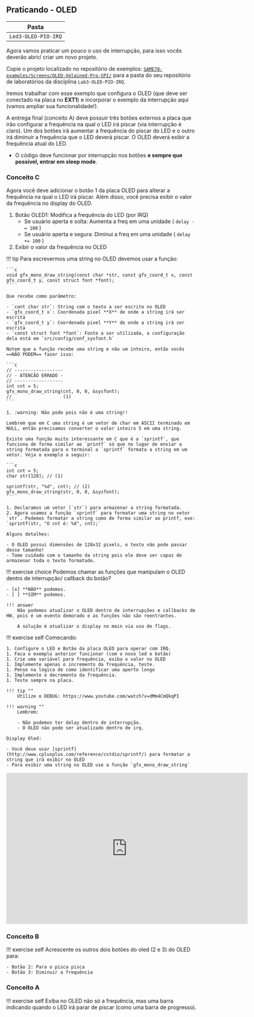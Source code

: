 ## Praticando - OLED

| Pasta               |
|---------------------|
| `Led3-OLED-PIO-IRQ` |

Agora vamos praticar um pouco o uso de interrupção, para isso vocês deverão abrir/ criar um novo projeto.

Copie o projeto localizado no repositório de exemplos: [`SAME70-examples/Screens/OLED-Xplained-Pro-SPI/`](https://github.com/Insper/SAME70-examples/tree/master/Screens/OLED-Xplained-Pro) para a pasta do seu repositório de laboratórios da disciplina `Lab3-OLED-PIO-IRQ`.

Iremos trabalhar com esse exemplo que configura o OLED (que deve ser conectado na placa no **EXT1**) e incorporar o exemplo da interrupção aqui (vamos ampliar sua funcionalidade!).

A entrega final (conceito A) deve possuir três botões externos a placa que irão configurar a frequência na qual o LED irá piscar (via interrupção é claro). Um dos botões irá aumentar a frequência do piscar do LED e o outro irá diminuir a frequência que o LED deverá piscar. O OLED deverá exibir a frequência atual do LED. 

- O código deve funcionar por interrupção nos botões **e sempre que possível, entrar em sleep mode**.

### Conceito C

Agora você deve adicionar o botão 1 da placa OLED para alterar a frequência na qual o LED irá piscar. Além disso, você precisa exibir o valor da frequência no display do OLED.

1. Botão OLED1: Modifica a frequência do LED (por IRQ)
    - Se usuário aperta e solta: Aumenta a freq em uma unidade ( `delay -= 100` )
    - Se usuário aperta e segura: Diminui a freq em uma unidade ( `delay += 100` )
3. Exibir o valor da frequência no OLED

!!! tip
    Para escrevermos uma string no OLED devemos usar a função:
    
    ```c
    void gfx_mono_draw_string(const char *str, const gfx_coord_t x, const gfx_coord_t y, const struct font *font);
    ```
    
    Que recebe como parâmetro:
    
    - `cont char str`: String com o texto a ser escrito no OLED
    - `gfx_coord_t x`: Coordenada pixel **X** de onde a string irá ser escrita
    - `gfx_coord_t y`: Coordenada pixel **Y** de onde a string irá ser escrita
    - `const struct font *font`: Fonte a ser utilizada, a configuração dela está em `src/config/conf_sysfont.h`
    
    Notem que a função recebe uma string e não um inteiro, então vocês ==NÃO PODEM== fazer isso:
    
    ```c
    // ------------------
    // - ATENCÃO ERRADO -
    // ------------------
    int cnt = 5;
    gfx_mono_draw_string(cnt, 0, 0, &sysfont);
    //                   (1)
    ```
    
    1. :warning: Não pode pois não é uma string!!
    
    Lembrem que em C uma string é um vetor de char em ASCII terminado em NULL, então precisamos converter o valor inteiro 5 em uma string.
    
    Existe uma função muito interessante em C que é a `sprintf`, que funciona de forma similar ao `printf` só que no lugar de enviar a string formatada para o terminal a `sprintf` formata a string em um vetor. Veja o exemplo a seguir:
    
    ```c
    int cnt = 5;
    char str[128]; // (1)
    
    sprintf(str, "%d", cnt); // (2)
    gfx_mono_draw_string(str, 0, 0, &sysfont);
    ```
    
    1. Declaramos um vetor (`str`) para armazenar a string formatada. 
    2. Agora usamos a função `sprintf` para formatar uma string no vetor `str`. Podemos formatar a string como de forma similar ao printf, exe: `sprintf(str, "O cnt é: %d", cnt);`
    
    Alguns detalhes:
 
    - O OLED possui dimensões de 128x32 pixels, o texto não pode passar desse tamanho!
    - Tome cuidado com o tamanho da string pois ele deve ser capaz de armazenar toda o texto formatado.
    
    
!!! exercise choice 
    Podemos chamar as funções que manipulam o OLED dentro de interrupção/ callback do botão?
    
    - [x] **NÃO** podemos.
    - [ ] **SIM** podemos.
    
    !!! answer
        Não podemos atualizar o OLED dentro de interrupções e callbacks de HW, pois é um evento demorado e as funções não são reentrantes.
        
        A solução é atualizar o display no main via uso de flags.

!!! exercise self
    Comecando:
    
    1. Configure o LED e Botão da placa OLED para operar com IRQ.
    1. Faca o exemplo anterior funcionar (com o novo led e botão)
    1. Crie uma variável para frequência, exiba o valor no OLED
    1. Implemente apenas o incremento da frequência, teste.
    1. Pense na lógica de como identificar uma aperto longo
    1. Implemente o decremento da frequência.
    1. Teste sempre na placa.
    
    !!! tip ""
        Utilize o DEBUG: https://www.youtube.com/watch?v=dMm4CmQkqPI
    
    !!! warning ""
        Lembrem:
        
        - Não podemos ter delay dentro de interrupção.
        - O OLED não pode ser atualizado dentro de irq.

    Display Oled: 
    
    - Você deve usar [sprintf](http://www.cplusplus.com/reference/cstdio/sprintf/) para formatar a string que irá exibir no OLED
    - Para exibir uma string no OLED use a função `gfx_mono_draw_string`

<iframe src="https://docs.google.com/forms/d/e/1FAIpQLSdaPKrhWydKDa1rbwZatfvXAsJkeFxvVJqIBEBlwaPjbqVmSQ/viewform?embedded=true" width="640" height="400" frameborder="0" marginheight="0" marginwidth="0">Carregando…</iframe>

### Conceito B

!!! exercise self
    Acrescente os outros dois botões do oled (2 e 3) do OLED para:

    - Botão 2: Para o pisca pisca
    - Botão 3: Diminuir a frequência

### Conceito A

!!! exercise self
    Exiba no OLED não só a frequência, mas uma barra indicando quando o LED irá parar de piscar (como uma barra de progresso).
